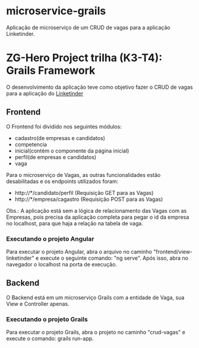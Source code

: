 # microservice-grails
Aplicação de microserviço de um CRUD de vagas para a aplicação Linketinder.

# ZG-Hero Project trilha (K3-T4): Grails Framework
  O desenvolvimento da aplicação teve como objetivo fazer o CRUD de vagas para a aplicação do <a href="https://github.com/hideki-abe/angular-spring-linketinder">Linketinder</a>
  
<h2>Frontend</h2>

O Frontend foi dividido nos seguintes módulos: 

  - cadastro(de empresas e candidatos)
  - competencia
  - inicial(contém o componente da página inicial)
  - perfil(de empresas e candidatos)
  - vaga
  
Para o microserviço de Vagas, as outras funcionalidades estão desabilitadas e os endpoints utilizados foram: 
  - http://*/candidato/perfil (Requisição GET para as Vagas)
  - http://*/empresa/cagastro (Requisição POST para as Vagas)
  
Obs.: A aplicação está sem a lógica de relacionamento das Vagas com as Empresas, pois precisa da aplicação completa para pegar o id da empresa no localhost, para que haja a relação na tabela de vaga.

<h3>Executando o projeto Angular</h3>

  Para executar o projeto Angular, abra o arquivo no caminho "frontend/view-linketinder" e execute o seguinte comando: "ng serve". Após isso, abra no navegador 
  o localhost na porta de execução.
  

<h2>Backend</h2>

O Backend está em um microserviço Grails com a entidade de Vaga, sua View e Controller apenas.

<h3>Executando o projeto Grails</h3>

  Para executar o projeto Grails, abra o projeto no caminho "crud-vagas" e execute o comando: grails run-app.
